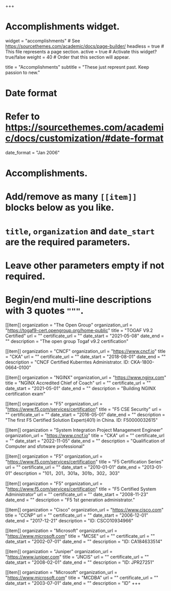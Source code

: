 +++
# Accomplishments widget.
widget = "accomplishments"  # See https://sourcethemes.com/academic/docs/page-builder/
headless = true  # This file represents a page section.
active = true  # Activate this widget? true/false
weight = 40  # Order that this section will appear.

title = "Accomplishments"
subtitle = "These just represnt past. Keep passion to new."

# Date format
#   Refer to https://sourcethemes.com/academic/docs/customization/#date-format
date_format = "Jan 2006"

# Accomplishments.
#   Add/remove as many `[[item]]` blocks below as you like.
#   `title`, `organization` and `date_start` are the required parameters.
#   Leave other parameters empty if not required.
#   Begin/end multi-line descriptions with 3 quotes `"""`.


[[item]]
  organization = "The Open Group"
  organization_url = "https://togaf9-cert.opengroup.org/home-public"
  title = "TOGAF V9.2 Certified"
  url = ""
  certificate_url = ""
  date_start = "2021-05-08"
  date_end = ""
  description = "The open group Togaf v9.2 certification"

[[item]]
  organization = "CNCF"
  organization_url = "https://www.cncf.io"
  title = "CKA"
  url = ""
  certificate_url = ""
  date_start = "2018-08-01"
  date_end = ""
  description = "CNCF Certified Kuberntes Administrator. ID: CKA-1800-0664-0100"

[[item]]
  organization = "NGINX"
  organization_url = "https://www.nginx.com"
  title = "NGINX Accredited Chief of Coach"
  url = ""
  certificate_url = ""
  date_start = "2021-05-01"
  date_end = ""
  description = "Building NGINX certification exam"

[[item]]
  organization = "F5"
  organization_url = "https://www.f5.com/services/certification"
  title = "F5 CSE Security"
  url = ""
  certificate_url = ""
  date_start = "2016-05-01"
  date_end = ""
  description = "The first F5 Certified Solution Expert(401) in China. ID: F50000032615"

[[item]]
  organization = "System Integration Project Management Engineer"
  organization_url = "https://www.cncf.io"
  title = "CKA"
  url = ""
  certificate_url = ""
  date_start = "2022-11-05"
  date_end = ""
  description = "Qualification of Computer and sfotware professional"


[[item]]
  organization = "F5"
  organization_url = "https://www.f5.com/services/certification"
  title = "F5 Certification Series"
  url = ""
  certificate_url = ""
  date_start = "2010-01-01"
  date_end = "2013-01-01"
  description = "101，201，301a，301b，302，303"

[[item]]
  organization = "F5"
  organization_url = "https://www.f5.com/services/certification"
  title = "F5 Certified System Administrator"
  url = ""
  certificate_url = ""
  date_start = "2008-11-23"
  date_end = ""
  description = "F5 1st generation administrator."
  
[[item]]
  organization = "Cisco"
  organization_url = "https://www.cisco.com"
  title = "CCNP"
  url = ""
  certificate_url = ""
  date_start = "2006-12-01"
  date_end = "2017-12-21"
  description = "ID: CSCO10934966"
  
[[item]]
  organization = "Microsoft"
  organization_url = "https://www.microsoft.com"
  title = "MCSE"
  url = ""
  certificate_url = ""
  date_start = "2002-07-01"
  date_end = ""
  description = "ID: CA184633514"


  [[item]]
  organization = "Juniper"
  organization_url = "https://www.juniper.com"
  title = "JNCIS"
  url = ""
  certificate_url = ""
  date_start = "2008-02-01"
  date_end = ""
  description = "ID: JPR27251"

[[item]]
  organization = "Microsoft"
  organization_url = "https://www.microsoft.com"
  title = "MCDBA"
  url = ""
  certificate_url = ""
  date_start = "2003-07-01"
  date_end = ""
  description = "ID"
+++
